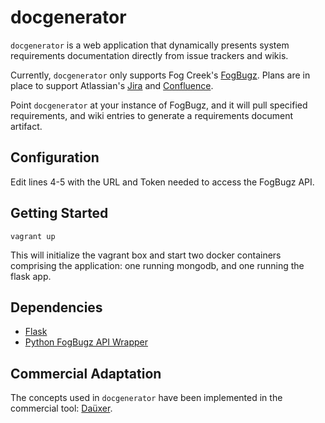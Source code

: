 docgenerator
======

`docgenerator` is a web application that dynamically presents system requirements documentation directly from issue trackers and wikis. 

Currently, `docgenerator` only supports Fog Creek's [FogBugz](http://www.fogcreek.com/fogbugz/). Plans are in place to support Atlassian's [Jira](https://www.atlassian.com/software/jira) and [Confluence](https://www.atlassian.com/software/confluence).

Point `docgenerator` at your instance of FogBugz, and it will pull specified requirements, and wiki entries to generate a requirements document artifact.

## Configuration

Edit lines 4-5 with the URL and Token needed to access the FogBugz API.

## Getting Started

    vagrant up

This will initialize the vagrant box and start two docker containers comprising the application: one running mongodb, and one running the flask app.

## Dependencies

* [Flask](http://flask.pocoo.org/)
* [Python FogBugz API Wrapper](https://pypi.python.org/pypi/fogbugz/)
 
## Commercial Adaptation

The concepts used in `docgenerator` have been implemented in the commercial tool: [Daüxer](http://www.dauxer.de).

